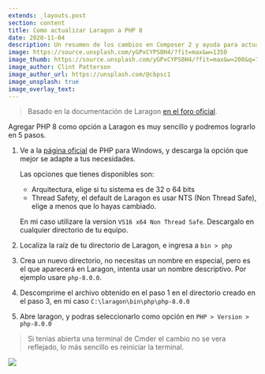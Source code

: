 ```yaml
---
extends: _layouts.post
section: content
title: Como actualizar Laragon a PHP 8
date: 2020-11-04
description: Un resumen de los cambios en Composer 2 y ayuda para actualizar
image: https://source.unsplash.com/yGPxCYPS8H4/?fit=max&w=1350
image_thumb: https://source.unsplash.com/yGPxCYPS8H4/?fit=max&w=200&q=75
image_author: Clint Patterson
image_author_url: https://unsplash.com/@cbpsc1
image_unsplash: true
image_overlay_text:
---
```


> Basado en la documentación de Laragon [en el foro oficial](https://forum.laragon.org/topic/166/tutorial-how-to-add-another-php-version-php-7-4-updated).


Agregar PHP 8 como opción a Laragon es muy sencillo y podremos lograrlo en 5 pasos.

1. Ve a la [página oficial](https://windows.php.net/download) de PHP para Windows, y descarga la opción que mejor se adapte a tus necesidades.

    Las opciones que tienes disponibles son: 
    * Arquitectura, elige si tu sistema es de 32 o 64 bits
    * Thread Safety, el default de Laragon es usar NTS (Non Thread Safe), elige a menos que lo hayas cambiado.
    
    En mi caso utilizare la version `VS16 x64 Non Thread Safe`. Descargalo en cualquier directorio de tu equipo. 

1. Localiza la raíz de tu directorio de Laragon, e ingresa a `bin > php` 
1. Crea un nuevo directorio, no necesitas un nombre en especial, pero es el que aparecerá en Laragon, intenta usar un nombre descriptivo. Por ejemplo usare `php-8.0.0`.
1. Descomprime el archivo obtenido en el paso 1 en el directorio creado en el paso 3, en mi caso `C:\laragon\bin\php\php-8.0.0`
1. Abre laragon, y podras seleccionarlo como opción en `PHP > Version > php-8.0.0`

> Si tenías abierta una terminal de Cmder el cambio no se vera reflejado, lo más sencillo es reiniciar la terminal.

<img src="/assets/img/laragon-php8.png" class="mx-auto">
